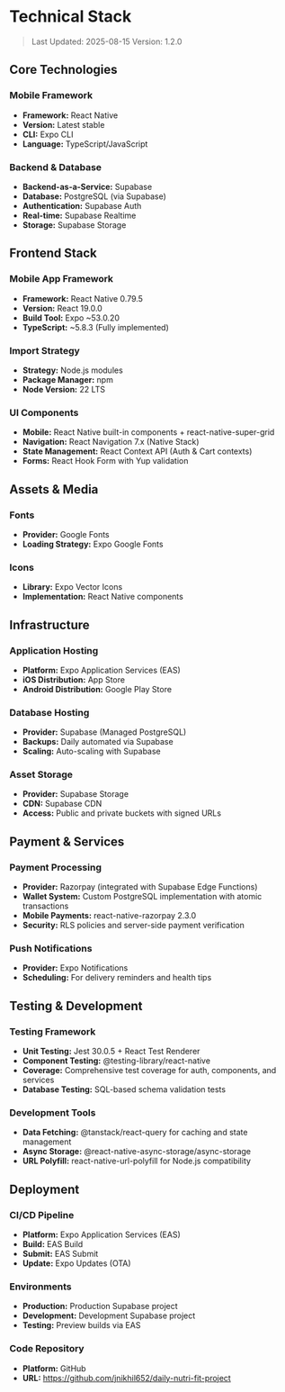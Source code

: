 # Technical Stack

> Last Updated: 2025-08-15
> Version: 1.2.0

## Core Technologies

### Mobile Framework
- **Framework:** React Native
- **Version:** Latest stable
- **CLI:** Expo CLI
- **Language:** TypeScript/JavaScript

### Backend & Database
- **Backend-as-a-Service:** Supabase
- **Database:** PostgreSQL (via Supabase)
- **Authentication:** Supabase Auth
- **Real-time:** Supabase Realtime
- **Storage:** Supabase Storage

## Frontend Stack

### Mobile App Framework
- **Framework:** React Native 0.79.5
- **Version:** React 19.0.0
- **Build Tool:** Expo ~53.0.20
- **TypeScript:** ~5.8.3 (Fully implemented)

### Import Strategy
- **Strategy:** Node.js modules
- **Package Manager:** npm
- **Node Version:** 22 LTS

### UI Components
- **Mobile:** React Native built-in components + react-native-super-grid
- **Navigation:** React Navigation 7.x (Native Stack)
- **State Management:** React Context API (Auth & Cart contexts)
- **Forms:** React Hook Form with Yup validation

## Assets & Media

### Fonts
- **Provider:** Google Fonts
- **Loading Strategy:** Expo Google Fonts

### Icons
- **Library:** Expo Vector Icons
- **Implementation:** React Native components

## Infrastructure

### Application Hosting
- **Platform:** Expo Application Services (EAS)
- **iOS Distribution:** App Store
- **Android Distribution:** Google Play Store

### Database Hosting
- **Provider:** Supabase (Managed PostgreSQL)
- **Backups:** Daily automated via Supabase
- **Scaling:** Auto-scaling with Supabase

### Asset Storage
- **Provider:** Supabase Storage
- **CDN:** Supabase CDN
- **Access:** Public and private buckets with signed URLs

## Payment & Services

### Payment Processing
- **Provider:** Razorpay (integrated with Supabase Edge Functions)
- **Wallet System:** Custom PostgreSQL implementation with atomic transactions
- **Mobile Payments:** react-native-razorpay 2.3.0
- **Security:** RLS policies and server-side payment verification

### Push Notifications
- **Provider:** Expo Notifications
- **Scheduling:** For delivery reminders and health tips

## Testing & Development

### Testing Framework
- **Unit Testing:** Jest 30.0.5 + React Test Renderer
- **Component Testing:** @testing-library/react-native
- **Coverage:** Comprehensive test coverage for auth, components, and services
- **Database Testing:** SQL-based schema validation tests

### Development Tools
- **Data Fetching:** @tanstack/react-query for caching and state management
- **Async Storage:** @react-native-async-storage/async-storage
- **URL Polyfill:** react-native-url-polyfill for Node.js compatibility

## Deployment

### CI/CD Pipeline
- **Platform:** Expo Application Services (EAS)
- **Build:** EAS Build
- **Submit:** EAS Submit
- **Update:** Expo Updates (OTA)

### Environments
- **Production:** Production Supabase project
- **Development:** Development Supabase project
- **Testing:** Preview builds via EAS

### Code Repository
- **Platform:** GitHub
- **URL:** https://github.com/jnikhil652/daily-nutri-fit-project